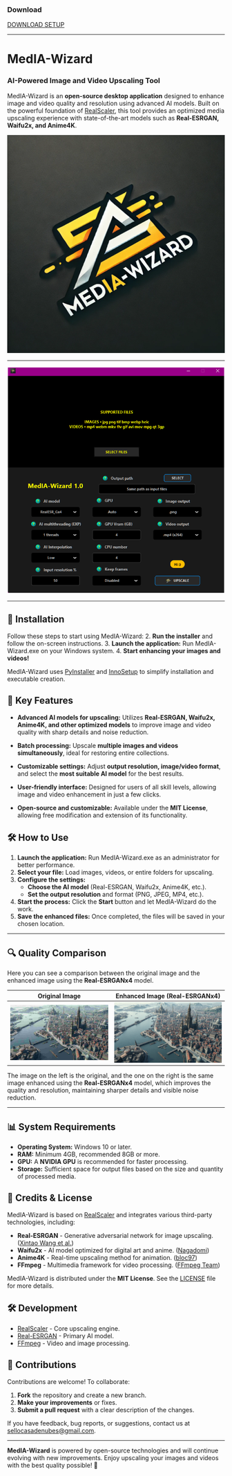 ### Download

[DOWNLOAD SETUP](https://sourceforge.net/projects/media-wizard/)  

---

# MedIA-Wizard

### AI-Powered Image and Video Upscaling Tool

MedIA-Wizard is an **open-source desktop application** designed to enhance image and video quality and resolution using advanced AI models. Built on the powerful foundation of [RealScaler](https://github.com/Djdefrag/RealScaler), this tool provides an optimized media upscaling experience with state-of-the-art models such as **Real-ESRGAN, Waifu2x, and Anime4K**.

![MedIA-Wizard logo](Assets/logo.png)

---

![Screenshot](Capture.png)

---

## 🚀 Installation

Follow these steps to start using MedIA-Wizard:
2. **Run the installer** and follow the on-screen instructions.
3. **Launch the application:** Run MedIA-Wizard.exe on your Windows system.
4. **Start enhancing your images and videos!**

MedIA-Wizard uses [PyInstaller](https://www.pyinstaller.org/) and [InnoSetup](http://www.jrsoftware.org/isinfo.php) to simplify installation and executable creation.

## 🌟 Key Features

- **Advanced AI models for upscaling:**
  Utilizes **Real-ESRGAN, Waifu2x, Anime4K, and other optimized models** to improve image and video quality with sharp details and noise reduction.

- **Batch processing:**
  Upscale **multiple images and videos simultaneously**, ideal for restoring entire collections.

- **Customizable settings:**
  Adjust **output resolution, image/video format**, and select the **most suitable AI model** for the best results.

- **User-friendly interface:**
  Designed for users of all skill levels, allowing image and video enhancement in just a few clicks.

- **Open-source and customizable:**
  Available under the **MIT License**, allowing free modification and extension of its functionality.

## 🛠️ How to Use

1. **Launch the application:** Run MedIA-Wizard.exe as an administrator for better performance.
2. **Select your file:** Load images, videos, or entire folders for upscaling.
3. **Configure the settings:**
   - **Choose the AI model** (Real-ESRGAN, Waifu2x, Anime4K, etc.).
   - **Set the output resolution** and format (PNG, JPEG, MP4, etc.).
4. **Start the process:** Click the **Start** button and let MedIA-Wizard do the work.
5. **Save the enhanced files:** Once completed, the files will be saved in your chosen location.

---

## 🔍 Quality Comparison

Here you can see a comparison between the original image and the enhanced image using the **Real-ESRGANx4** model.

| Original Image | Enhanced Image (Real-ESRGANx4) |
|-----------------|---------------------------------|
| ![Original](Assets/OriginalImage.png) | ![Enhanced](Assets/UpscalerImage.png) |

The image on the left is the original, and the one on the right is the same image enhanced using the **Real-ESRGANx4** model, which improves the quality and resolution, maintaining sharper details and visible noise reduction.

---

## 📊 System Requirements

- **Operating System:** Windows 10 or later.
- **RAM:** Minimum 4GB, recommended 8GB or more.
- **GPU:** A **NVIDIA GPU** is recommended for faster processing.
- **Storage:** Sufficient space for output files based on the size and quantity of processed media.

## 📜 Credits & License

MedIA-Wizard is based on [RealScaler](https://github.com/Djdefrag/RealScaler) and integrates various third-party technologies, including:

- **Real-ESRGAN** - Generative adversarial network for image upscaling. ([Xintao Wang et al.](https://github.com/xinntao/Real-ESRGAN))
- **Waifu2x** - AI model optimized for digital art and anime. ([Nagadomi](https://github.com/nagadomi/waifu2x))
- **Anime4K** - Real-time upscaling method for animation. ([bloc97](https://github.com/bloc97/Anime4K))
- **FFmpeg** - Multimedia framework for video processing. ([FFmpeg Team](https://ffmpeg.org/))

MedIA-Wizard is distributed under the **MIT License**. See the [LICENSE](LICENSE.md) file for more details.

## 🛠️ Development

- [RealScaler](https://github.com/Djdefrag/RealScaler) - Core upscaling engine.
- [Real-ESRGAN](https://github.com/xinntao/Real-ESRGAN) - Primary AI model.
- [FFmpeg](https://ffmpeg.org/) - Video and image processing.

## 🤝 Contributions

Contributions are welcome! To collaborate:

1. **Fork** the repository and create a new branch.
2. **Make your improvements** or fixes.
3. **Submit a pull request** with a clear description of the changes.

If you have feedback, bug reports, or suggestions, contact us at [sellocasadenubes@gmail.com](mailto:sellocasadenubes@gmail.com).

---

**MedIA-Wizard** is powered by open-source technologies and will continue evolving with new improvements. Enjoy upscaling your images and videos with the best quality possible! 🚀
